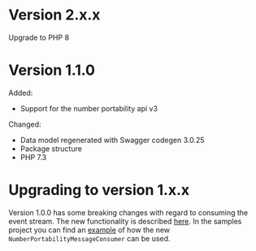 # Version 2.x.x

Upgrade to PHP 8

# Version 1.1.0

Added:

- Support for the number portability api v3

Changed:

- Data model regenerated with Swagger codegen 3.0.25
- Package structure
- PHP 7.3

# Upgrading to version 1.x.x

Version 1.0.0 has some breaking changes with regard to consuming the event stream. The new functionality is described [here](./README.md#consume-messages).
In the samples project you can find an [example](../number-portability-sdk-samples/test/NumberPortabilityMessageConsumer.php) of how the new `NumberPortabilityMessageConsumer` can be used.

